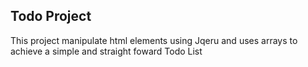 ## Todo Project
This project manipulate html elements using Jqeru and uses arrays to achieve a simple and straight foward Todo List
